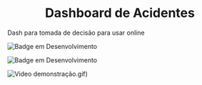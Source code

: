 <h1 align="center"> Dashboard de Acidentes </h1>

Dash para tomada de decisão para usar online



 ![Badge em Desenvolvimento](http://img.shields.io/static/v1?label=STATUS&message=EM%20DESENVOLVIMENTO&color=GREEN&style=for-the-badge)

 ![Badge em Desenvolvimento](http://img.shields.io/static/v1?label=STATUS&message=V1.0.1&color=BLUE&style=for-the-badge)
 
 ![Video demonstração](https://github.com/fabriciogama26/Dashboard-Acidentes/blob/main/dash.gif).gif)
